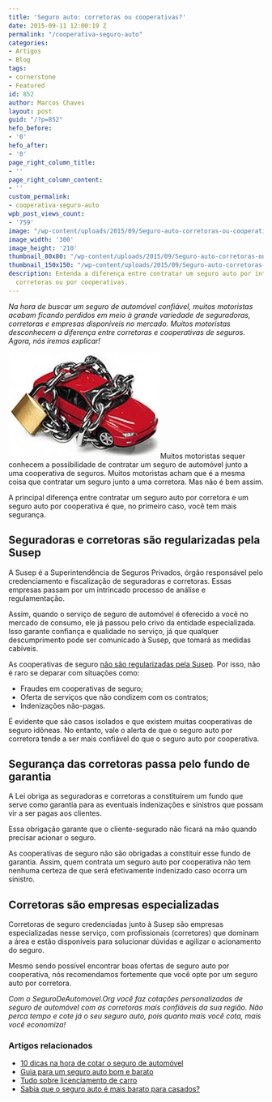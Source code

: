 ```yaml
---
title: 'Seguro auto: corretoras ou cooperativas?'
date: 2015-09-11 12:00:19 Z
permalink: "/cooperativa-seguro-auto"
categories:
- Artigos
- Blog
tags:
- cornerstone
- Featured
id: 852
author: Marcos Chaves
layout: post
guid: "/?p=852"
hefo_before:
- '0'
hefo_after:
- '0'
page_right_column_title:
- ''
page_right_column_content:
- ''
custom_permalink:
- cooperativa-seguro-auto
wpb_post_views_count:
- '759'
image: "/wp-content/uploads/2015/09/Seguro-auto-corretoras-ou-cooperativas.jpg"
image_width: '300'
image_height: '210'
thumbnail_80x80: "/wp-content/uploads/2015/09/Seguro-auto-corretoras-ou-cooperativas-80x80.jpg"
thumbnail_150x150: "/wp-content/uploads/2015/09/Seguro-auto-corretoras-ou-cooperativas-150x150.jpg"
description: Entenda a diferença entre contratar um seguro auto por intermédio de
  corretoras ou por cooperativas.
---
```


_Na hora de buscar um seguro de automóvel confiável, muitos motoristas acabam ficando perdidos em meio à grande variedade de seguradoras, corretoras e empresas disponíveis no mercado. Muitos motoristas desconhecem a diferença entre corretoras e cooperativas de seguros. Agora, nós iremos explicar!_

[<img class="alignleft wp-image-3161 size-medium" title="Seguro auto: corretoras ou cooperativas?" src="/wp-content/uploads/2015/09/Seguro-auto-corretoras-ou-cooperativas-300x210.jpg" alt="Seguro auto: corretoras ou cooperativas?" width="300" height="210" />](/wp-content/uploads/2015/09/Seguro-auto-corretoras-ou-cooperativas.jpg)Muitos motoristas sequer conhecem a possibilidade de contratar um seguro de automóvel junto a uma cooperativa de seguros. Muitos motoristas acham que é a mesma coisa que contratar um seguro junto a uma corretora. Mas não é bem assim.

A principal diferença entre contratar um seguro auto por corretora e um seguro auto por cooperativa é que, no primeiro caso, você tem mais segurança.

## Seguradoras e corretoras são regularizadas pela Susep

A Susep é a Superintendência de Seguros Privados, órgão responsável pelo credenciamento e fiscalização de seguradoras e corretoras. Essas empresas passam por um intrincado processo de análise e regulamentação.

Assim, quando o serviço de seguro de automóvel é oferecido a você no mercado de consumo, ele já passou pelo crivo da entidade especializada. Isso garante confiança e qualidade no serviço, já que qualquer descumprimento pode ser comunicado à Susep, que tomará as medidas cabíveis.

As cooperativas de seguro <u>não são regularizadas pela Susep</u>. Por isso, não é raro se deparar com situações como:

  * Fraudes em cooperativas de seguro;
  * Oferta de serviços que não condizem com os contratos;
  * Indenizações não-pagas.

É evidente que são casos isolados e que existem muitas cooperativas de seguro idôneas. No entanto, vale o alerta de que o seguro auto por corretora tende a ser mais confiável do que o seguro auto por cooperativa.

## Segurança das corretoras passa pelo fundo de garantia

A Lei obriga as seguradoras e corretoras a constituírem um fundo que serve como garantia para as eventuais indenizações e sinistros que possam vir a ser pagas aos clientes.

Essa obrigação garante que o cliente-segurado não ficará na mão quando precisar acionar o seguro.

As cooperativas de seguro não são obrigadas a constituir esse fundo de garantia. Assim, quem contrata um seguro auto por cooperativa não tem nenhuma certeza de que será efetivamente indenizado caso ocorra um sinistro.

## Corretoras são empresas especializadas

Corretoras de seguro credenciadas junto à Susep são empresas especializadas nesse serviço, com profissionais (corretores) que dominam a área e estão disponíveis para solucionar dúvidas e agilizar o acionamento do seguro.

Mesmo sendo possível encontrar boas ofertas de seguro auto por cooperativa, nós recomendamos fortemente que você opte por um seguro auto por corretora.

_Com o SeguroDeAutomovel.Org você faz cotações personalizadas de seguro de automóvel com as corretoras mais confiáveis da sua região. Não perca tempo e cote já o seu seguro auto, pois quanto mais você cota, mais você economiza!_

### Artigos relacionados

  * <a href="/dicas-cotacao-seguro-auto" target="_blank">10 dicas na hora de cotar o seguro de automóvel</a>
  * <a href="/guia-rapido-para-contratar-um-seguro-bom-e-barato" target="_blank">Guia para um seguro auto bom e barato</a>
  * <a href="/guia-rapido-sobre-licenciamento-de-carro" target="_blank">Tudo sobre licenciamento de carro</a>
  * <a href="/seguro-barato-para-casados" target="_blank">Sabia que o seguro auto é mais barato para casados?</a>